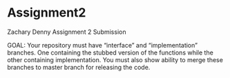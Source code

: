 # Assignment2
Zachary Denny Assignment 2 Submission

GOAL:
Your repository must have “interface” and “implementation” branches. One containing the stubbed version of the functions while the other containing implementation. You must also show ability to merge these branches to master branch for releasing the code.

